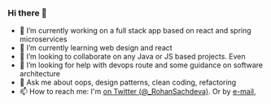 ### Hi there 👋


- 🔭 I’m currently working on a full stack app based on react and spring microservices
- 🌱 I’m currently learning web design and react
- 👯 I’m looking to collaborate on any Java or JS based projects. Even 
- 🤔 I’m looking for help with devops route and some guidance on software architecture
- 💬 Ask me about oops, design patterns, clean coding, refactoring
- 📫 How to reach me: I'm [on Twitter (@_RohanSachdeva)](http://twitter.com/_RohanSachdeva). Or by [e-mail](mailto:rohan.sachdeva1990@gmail.com), 

<!--
**rohansachdeva1990/rohansachdeva1990** is a ✨ _special_ ✨ repository because its `README.md` (this file) appears on your GitHub profile.

Here are some ideas to get you started:

- 🔭 I’m currently working on ...
- 🌱 I’m currently learning ...
- 👯 I’m looking to collaborate on ...
- 🤔 I’m looking for help with ...
- 💬 Ask me about ...
- 📫 How to reach me: ...
- 😄 Pronouns: ...
- ⚡ Fun fact: ...
-->
